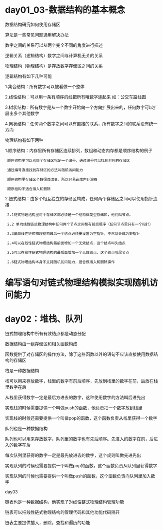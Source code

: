 # day01_03-数据结构的基本概念

数据结构研究如何使用存储区

算法是一些常见问题通用解决办法

数字之间的关系可以从两个完全不同的角度进行描述

逻辑关系（逻辑结构）数字之间与计算机无关的关系

物理结构（物理结构）是存放数字存储区之间的关系

逻辑结构有如下几种可能

1.集合结构：所有数字可以被看做一个整体

2.线性结构：可以用一条有顺序的线把所有哦数字连起来 如：公交车路线图

3.树状结构：所有数字是从一个数字开始向一个方向扩展出来的，任何数字可以扩展出多个其他数字

4.网状结构：任何两个数字之间可以有直接的联系，所有数字之间的联系没有统一方向

物理结构有如下两种

1.顺序结构：内存里所有存储区连续排列，数组和动态内存都是顺序结构的例子

     顺序结构里可以给每个存储区指定一个编号，通过编号可以找到对应的存储区

     通过编号直接找到存储区的方法叫随机访问能力

     顺序结构里存储区个数很难改变，所以容易造成内存浪费

     顺序结构不适合插入和删除

2.链式结构：由多个相互独立的存储区构成，任何两个存储区之间可以使用指针连接

     2.1链式物理结构里每个存储区都必须是一个结构体类型存储区，他们叫节点。

     2.2 单向线性链式物理结构中任何两个节点之间都有前后顺序（任何节点里只有一个指针）

     2.3单向线性链式物理结构最后一个结点必须要设置为空指针，不然就会成为野指针

     2.4可以在线性链式物理结构最前面增加一个无效结点，这个结点叫头结点

     2.5可以在线性链式物理结构的最后面增加一个无效结点，这个结点叫尾节点

     2.6链式物理结构本身不支持随机访问能力，适合做插入和删除操作

# 编写语句对链式物理结构模拟实现随机访问能力

# day02：堆栈、队列

链式物理结构中所有有效结点都是动态分配

数据结构由一组存储区和相关函数构成

函数提供了对存储区的操作方法，除了这些函数以外的语句不应该直接使用数据结构的存储区

栈是一种数据结构

栈可以用来存放数字，栈里的数字有前后顺序，先放到栈里的数字在前，后放在栈里数字在后

从栈里获得数字一定是最后方进去的数字，这种使用数字的方法叫后进先出

实现栈的时候需要提供一个叫做push的函数，他负责把一个数字放到栈里

实现栈的时候还需要提供一个叫做pop的函数，这个函数负责从栈里获得一个数字

队列也是一种数据结构

队列也可以用来存放数字，队列里的数字也有先后顺序。先进入的数字在前，后进入的数字在后

每次队列里获得的数字一定是最先放进去的数字，这个规则叫做先进先出

实现队列的时候也需要提供一个叫做pop的函数，这个函数负责从队列里获得数字

实现队列的时候也需要提供一个叫做push的函数，这个函数负责向队列里加入数字

day03

链表也是一种数据结构，他实现了对线性链式物理结构管理功能

链表可以把线性链式物理结构的管理代码和其他功能代码隔开

链表主要提供插入，删除，查找和遍历的功能
